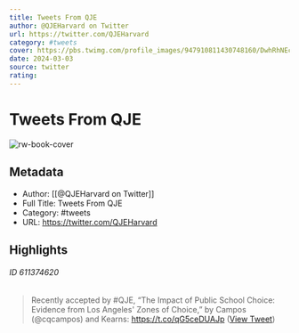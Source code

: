 ```yaml
---
title: Tweets From QJE
author: @QJEHarvard on Twitter
url: https://twitter.com/QJEHarvard
category: #tweets
cover: https://pbs.twimg.com/profile_images/947910811430748160/DwhRhNEc.jpg
date: 2024-03-03
source: twitter
rating:
---
```

# Tweets From QJE

![rw-book-cover](https://pbs.twimg.com/profile_images/947910811430748160/DwhRhNEc.jpg)

## Metadata
- Author: [[@QJEHarvard on Twitter]]
- Full Title: Tweets From QJE
- Category: #tweets
- URL: https://twitter.com/QJEHarvard

## Highlights
###### ID 611374620
> Recently accepted by #QJE, “The Impact of Public School Choice: Evidence from Los Angeles' Zones of Choice,” by Campos (@cqcampos) and Kearns: https://t.co/qG5ceDUAJp ([View Tweet](https://twitter.com/QJEHarvard/status/1712281004730151175))
    
